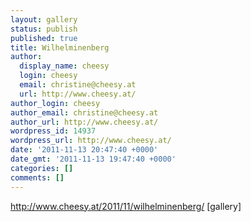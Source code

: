 ```yaml
---
layout: gallery
status: publish
published: true
title: Wilhelminenberg
author:
  display_name: cheesy
  login: cheesy
  email: christine@cheesy.at
  url: http://www.cheesy.at/
author_login: cheesy
author_email: christine@cheesy.at
author_url: http://www.cheesy.at/
wordpress_id: 14937
wordpress_url: http://www.cheesy.at/
date: '2011-11-13 20:47:40 +0000'
date_gmt: '2011-11-13 19:47:40 +0000'
categories: []
comments: []
---
```

http://www.cheesy.at/2011/11/wilhelminenberg/
[gallery]
